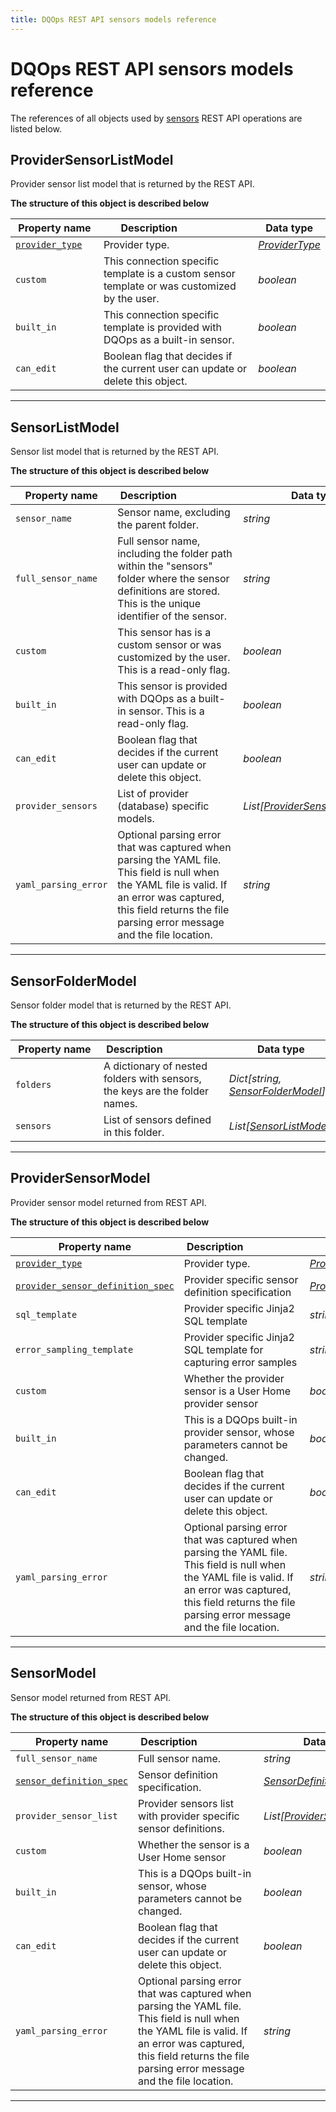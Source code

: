 ```yaml
---
title: DQOps REST API sensors models reference
---
```

# DQOps REST API sensors models reference
The references of all objects used by [sensors](../operations/sensors.md) REST API operations are listed below.


## ProviderSensorListModel
Provider sensor list model that is returned by the REST API.


**The structure of this object is described below**


|&nbsp;Property&nbsp;name&nbsp;|&nbsp;Description&nbsp;&nbsp;&nbsp;&nbsp;&nbsp;&nbsp;&nbsp;&nbsp;&nbsp;&nbsp;&nbsp;&nbsp;&nbsp;&nbsp;&nbsp;&nbsp;&nbsp;&nbsp;&nbsp;&nbsp;&nbsp;|&nbsp;Data&nbsp;type&nbsp;|
|---------------|---------------------------------|-----------|
|<span class="no-wrap-code">[`provider_type`](./common.md#providertype)</span>|Provider type.|*[ProviderType](./common.md#providertype)*|
|<span class="no-wrap-code">`custom`</span>|This connection specific template is a custom sensor template or was customized by the user.|*boolean*|
|<span class="no-wrap-code">`built_in`</span>|This connection specific template is provided with DQOps as a built-in sensor.|*boolean*|
|<span class="no-wrap-code">`can_edit`</span>|Boolean flag that decides if the current user can update or delete this object.|*boolean*|


___

## SensorListModel
Sensor list model that is returned by the REST API.


**The structure of this object is described below**


|&nbsp;Property&nbsp;name&nbsp;|&nbsp;Description&nbsp;&nbsp;&nbsp;&nbsp;&nbsp;&nbsp;&nbsp;&nbsp;&nbsp;&nbsp;&nbsp;&nbsp;&nbsp;&nbsp;&nbsp;&nbsp;&nbsp;&nbsp;&nbsp;&nbsp;&nbsp;|&nbsp;Data&nbsp;type&nbsp;|
|---------------|---------------------------------|-----------|
|<span class="no-wrap-code">`sensor_name`</span>|Sensor name, excluding the parent folder.|*string*|
|<span class="no-wrap-code">`full_sensor_name`</span>|Full sensor name, including the folder path within the "sensors" folder where the sensor definitions are stored. This is the unique identifier of the sensor.|*string*|
|<span class="no-wrap-code">`custom`</span>|This sensor has is a custom sensor or was customized by the user. This is a read-only flag.|*boolean*|
|<span class="no-wrap-code">`built_in`</span>|This sensor is provided with DQOps as a built-in sensor. This is a read-only flag.|*boolean*|
|<span class="no-wrap-code">`can_edit`</span>|Boolean flag that decides if the current user can update or delete this object.|*boolean*|
|<span class="no-wrap-code">`provider_sensors`</span>|List of provider (database) specific models.|*List[[ProviderSensorListModel](#providersensorlistmodel)]*|
|<span class="no-wrap-code">`yaml_parsing_error`</span>|Optional parsing error that was captured when parsing the YAML file. This field is null when the YAML file is valid. If an error was captured, this field returns the file parsing error message and the file location.|*string*|


___

## SensorFolderModel
Sensor folder model that is returned by the REST API.


**The structure of this object is described below**


|&nbsp;Property&nbsp;name&nbsp;|&nbsp;Description&nbsp;&nbsp;&nbsp;&nbsp;&nbsp;&nbsp;&nbsp;&nbsp;&nbsp;&nbsp;&nbsp;&nbsp;&nbsp;&nbsp;&nbsp;&nbsp;&nbsp;&nbsp;&nbsp;&nbsp;&nbsp;|&nbsp;Data&nbsp;type&nbsp;|
|---------------|---------------------------------|-----------|
|<span class="no-wrap-code">`folders`</span>|A dictionary of nested folders with sensors, the keys are the folder names.|*Dict[string, [SensorFolderModel](./sensors.md#sensorfoldermodel)]*|
|<span class="no-wrap-code">`sensors`</span>|List of sensors defined in this folder.|*List[[SensorListModel](./sensors.md#sensorlistmodel)]*|


___

## ProviderSensorModel
Provider sensor model returned from REST API.


**The structure of this object is described below**


|&nbsp;Property&nbsp;name&nbsp;|&nbsp;Description&nbsp;&nbsp;&nbsp;&nbsp;&nbsp;&nbsp;&nbsp;&nbsp;&nbsp;&nbsp;&nbsp;&nbsp;&nbsp;&nbsp;&nbsp;&nbsp;&nbsp;&nbsp;&nbsp;&nbsp;&nbsp;|&nbsp;Data&nbsp;type&nbsp;|
|---------------|---------------------------------|-----------|
|<span class="no-wrap-code">[`provider_type`](./common.md#providertype)</span>|Provider type.|*[ProviderType](./common.md#providertype)*|
|<span class="no-wrap-code">[`provider_sensor_definition_spec`](../../reference/yaml/ProviderSensorYaml.md#providersensordefinitionspec)</span>|Provider specific sensor definition specification|*[ProviderSensorDefinitionSpec](../../reference/yaml/ProviderSensorYaml.md#providersensordefinitionspec)*|
|<span class="no-wrap-code">`sql_template`</span>|Provider specific Jinja2 SQL template|*string*|
|<span class="no-wrap-code">`error_sampling_template`</span>|Provider specific Jinja2 SQL template for capturing error samples|*string*|
|<span class="no-wrap-code">`custom`</span>|Whether the provider sensor is a User Home provider sensor|*boolean*|
|<span class="no-wrap-code">`built_in`</span>|This is a DQOps built-in provider sensor, whose parameters cannot be changed.|*boolean*|
|<span class="no-wrap-code">`can_edit`</span>|Boolean flag that decides if the current user can update or delete this object.|*boolean*|
|<span class="no-wrap-code">`yaml_parsing_error`</span>|Optional parsing error that was captured when parsing the YAML file. This field is null when the YAML file is valid. If an error was captured, this field returns the file parsing error message and the file location.|*string*|


___

## SensorModel
Sensor model returned from REST API.


**The structure of this object is described below**


|&nbsp;Property&nbsp;name&nbsp;|&nbsp;Description&nbsp;&nbsp;&nbsp;&nbsp;&nbsp;&nbsp;&nbsp;&nbsp;&nbsp;&nbsp;&nbsp;&nbsp;&nbsp;&nbsp;&nbsp;&nbsp;&nbsp;&nbsp;&nbsp;&nbsp;&nbsp;|&nbsp;Data&nbsp;type&nbsp;|
|---------------|---------------------------------|-----------|
|<span class="no-wrap-code">`full_sensor_name`</span>|Full sensor name.|*string*|
|<span class="no-wrap-code">[`sensor_definition_spec`](../../reference/yaml/SensorDefinitionYaml.md#sensordefinitionspec)</span>|Sensor definition specification.|*[SensorDefinitionSpec](../../reference/yaml/SensorDefinitionYaml.md#sensordefinitionspec)*|
|<span class="no-wrap-code">`provider_sensor_list`</span>|Provider sensors list with provider specific sensor definitions.|*List[[ProviderSensorModel](#providersensormodel)]*|
|<span class="no-wrap-code">`custom`</span>|Whether the sensor is a User Home sensor|*boolean*|
|<span class="no-wrap-code">`built_in`</span>|This is a DQOps built-in sensor, whose parameters cannot be changed.|*boolean*|
|<span class="no-wrap-code">`can_edit`</span>|Boolean flag that decides if the current user can update or delete this object.|*boolean*|
|<span class="no-wrap-code">`yaml_parsing_error`</span>|Optional parsing error that was captured when parsing the YAML file. This field is null when the YAML file is valid. If an error was captured, this field returns the file parsing error message and the file location.|*string*|


___

